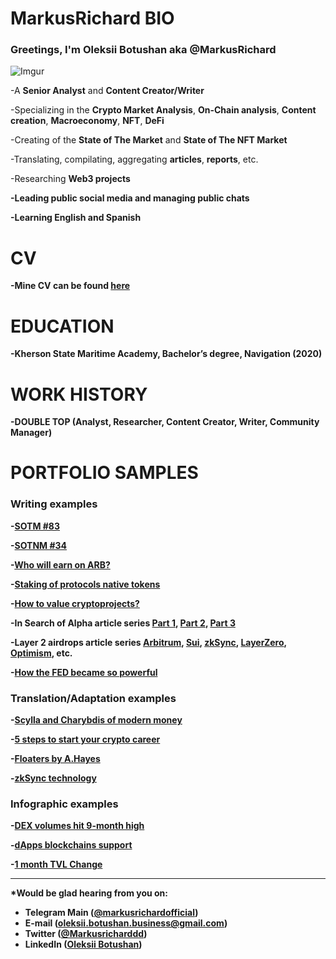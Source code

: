 # <b>MarkusRichard BIO</b>

### Greetings, I'm <b>Oleksii Botushan aka @MarkusRichard</b>

![Imgur](https://i.imgur.com/cdFr4Fdm.jpg?2)

-A <b>Senior Analyst</b> and <b>Content Creator/Writer</b>

-Specializing in the <b>Crypto Market Analysis</b>, <b>On-Chain analysis</b>, <b>Content creation</b>, <b>Macroeconomy</b>, <b>NFT</b>, <b>DeFi</b>

-Creating of the <b>State of The Market</b> and <b>State of The NFT Market</b>

-Translating, compilating, aggregating <b>articles</b>, <b>reports</b>, etc.

-Researching <b>Web3 projects<b>

-Leading public <b>social media<b> and managing <b>public chats<b>

-Learning <b>English</b> and <b>Spanish</b>

# <b>CV</b> 

-Mine CV can be found <b>[here](https://docs.google.com/document/d/1-7dL5RzOFez0DoRPec-iFwYsbBgwEIdj17kmD_WQbF4/edit?usp=sharing)</b> 


# <b>EDUCATION</b> 

-Kherson State Maritime Academy, Bachelor’s degree, <b>Navigation</b> (2020)


# <b>WORK HISTORY</b> 

-<b>DOUBLE TOP</b> (Analyst, Researcher, Content Creator, Writer, Community Manager)
  

# <b>PORTFOLIO SAMPLES</b>

### Writing examples

-[SOTM #83](https://2top.notion.site/SOTM-83-168c29226e8447c6ab0df531d0d180cd)

-[SOTNM #34](https://2top.notion.site/SOTNM-34-63b9ac917b46490e8c426ca07e2bb5e1)

-[Who will earn on ARB?](https://2top.notion.site/ARB-b8e78c63789d4118b7d6a723bfda446f)

-[Staking of protocols native tokens](https://2top.notion.site/6dca0733ffab4377a9079149f88f26f8)

-[How to value cryptoprojects?](https://2top.notion.site/3a9732154bbc40c9a6d7f3950d7cde7e)

-In Search of Alpha article series [Part 1](https://2top.notion.site/1-14cd92e2f3d44c988cd0cc1903a08a1e), [Part 2](https://2top.notion.site/2-bbf1992ce6bd4939a73a35cb5f380286), [Part 3](https://2top.notion.site/3-977bfd765ce3466b9b5580cd61b33f5a)

-Layer 2 airdrops article series [Arbitrum](https://2top.notion.site/Arbitrum-1447c3abfc52484484a85ab946575798), [Sui](https://2top.notion.site/Sui-8d595427f2b5412abd8e3805239c5eb2), [zkSync](https://2top.notion.site/zkSync-1fcedf02503c4b3a975554e581737b8c), [LayerZero](https://2top.notion.site/Layer-Zero-6559dee5f1ec498c9d5998e34b51d939), [Optimism](https://2top.notion.site/Optimism-545c38c8f91a432db760f6a3a6cb8360), etc.

-[How the FED became so powerful](https://2top.notion.site/b1abfa3ce6904d1093e94892a4c5bb02)
  
  
### Translation/Adaptation examples 
  
-[Scylla and Charybdis of modern money](https://2top.notion.site/cfd2d6e9a7ed414796b1f9e6843d5c1d)

-[5 steps to start your crypto career](https://2top.notion.site/5-0958865afc76438d95053d807228fcd1)

-[Floaters by A.Hayes](https://2top.notion.site/dcfed72a86e34b1fa0882bd2afea64b9)

-[zkSync technology](https://2top.notion.site/zkSync-9da92947c0ce4e768045d7c5fdc9e652)


### Infographic examples 

-[DEX volumes hit 9-month high](https://tinted-stoplight-60e.notion.site/DEX-Volumes-68994fe9ad814597826ccced6037f583)

-[dApps blockchains support](https://tinted-stoplight-60e.notion.site/DEX-s-Aggregators-Chains-f9dc5e1b474744078cb4f54e120aec14)

-[1 month TVL Change](https://tinted-stoplight-60e.notion.site/1-month-TVL-Change-ca05907760d54792a51b2dd44638fb84)
  

***

*Would be glad hearing from you on:
- Telegram Main ([@markusrichardofficial](https://t.me/markusrichardofficial))
- E-mail (oleksii.botushan.business@gmail.com)
- Twitter ([@Markusricharddd](https://twitter.com/markusricharddd))
- LinkedIn ([Oleksii Botushan](https://www.linkedin.com/in/oleksii-botushan/))
